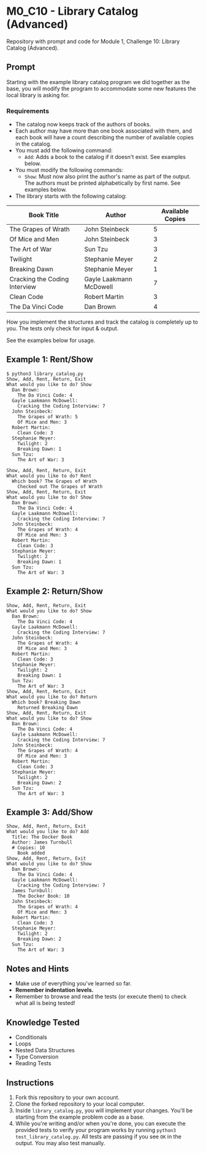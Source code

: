 # M0_C10 - Library Catalog (Advanced)
Repository with prompt and code for Module 1, Challenge 10: Library Catalog (Advanced).

## Prompt
Starting with the example library catalog program we did together as the base, you will modify the program to accommodate some new features the local library is asking for.

### Requirements
- The catalog now keeps track of the authors of books.
- Each author may have more than one book associated with them, and each book will have a count describing the number of available copies in the catalog.
- You must add the following command:
  - `Add`: Adds a book to the catalog if it doesn't exist. See examples below.
- You must modify the following commands:
  - `Show`: Must now also print the author's name as part of the output. The authors must be printed alphabetically by first name. See examples below.
- The library starts with the following catalog:

Book Title                    | Author                  | Available Copies
------------------------------|-------------------------|-----------------
The Grapes of Wrath           | John Steinbeck          | 5
Of Mice and Men               | John Steinbeck          | 3
The Art of War                | Sun Tzu                 | 3
Twilight                      | Stephanie Meyer         | 2
Breaking Dawn                 | Stephanie Meyer         | 1
Cracking the Coding Interview | Gayle Laakmann McDowell | 7
Clean Code                    | Robert Martin           | 3
The Da Vinci Code             | Dan Brown               | 4

How you implement the structures and track the catalog is completely up to you. The tests only check for input & output.

See the examples below for usage.

## Example 1: Rent/Show
```
$ python3 library_catalog.py
Show, Add, Rent, Return, Exit
What would you like to do? Show
  Dan Brown:
    The Da Vinci Code: 4
  Gayle Laakmann McDowell:
    Cracking the Coding Interview: 7
  John Steinbeck:
    The Grapes of Wrath: 5
    Of Mice and Men: 3
  Robert Martin:
    Clean Code: 3
  Stephanie Meyer:
    Twilight: 2
    Breaking Dawn: 1
  Sun Tzu:
    The Art of War: 3

Show, Add, Rent, Return, Exit
What would you like to do? Rent
  Which book? The Grapes of Wrath
    Checked out The Grapes of Wrath
Show, Add, Rent, Return, Exit
What would you like to do? Show
  Dan Brown:
    The Da Vinci Code: 4
  Gayle Laakmann McDowell:
    Cracking the Coding Interview: 7
  John Steinbeck:
    The Grapes of Wrath: 4
    Of Mice and Men: 3
  Robert Martin:
    Clean Code: 3
  Stephanie Meyer:
    Twilight: 2
    Breaking Dawn: 1
  Sun Tzu:
    The Art of War: 3
```

## Example 2: Return/Show
```
Show, Add, Rent, Return, Exit
What would you like to do? Show
  Dan Brown:
    The Da Vinci Code: 4
  Gayle Laakmann McDowell:
    Cracking the Coding Interview: 7
  John Steinbeck:
    The Grapes of Wrath: 4
    Of Mice and Men: 3
  Robert Martin:
    Clean Code: 3
  Stephanie Meyer:
    Twilight: 2
    Breaking Dawn: 1
  Sun Tzu:
    The Art of War: 3
Show, Add, Rent, Return, Exit
What would you like to do? Return
  Which book? Breaking Dawn 
    Returned Breaking Dawn
Show, Add, Rent, Return, Exit
What would you like to do? Show
  Dan Brown:
    The Da Vinci Code: 4
  Gayle Laakmann McDowell:
    Cracking the Coding Interview: 7
  John Steinbeck:
    The Grapes of Wrath: 4
    Of Mice and Men: 3
  Robert Martin:
    Clean Code: 3
  Stephanie Meyer:
    Twilight: 2
    Breaking Dawn: 2
  Sun Tzu:
    The Art of War: 3
```

## Example 3: Add/Show
```
Show, Add, Rent, Return, Exit
What would you like to do? Add
  Title: The Docker Book
  Author: James Turnbull
  # Copies: 10
    Book added
Show, Add, Rent, Return, Exit
What would you like to do? Show
  Dan Brown:
    The Da Vinci Code: 4
  Gayle Laakmann McDowell:
    Cracking the Coding Interview: 7
  James Turnbull:
    The Docker Book: 10
  John Steinbeck:
    The Grapes of Wrath: 4
    Of Mice and Men: 3
  Robert Martin:
    Clean Code: 3
  Stephanie Meyer:
    Twilight: 2
    Breaking Dawn: 2
  Sun Tzu:
    The Art of War: 3
```

## Notes and Hints
- Make use of everything you've learned so far.
- **Remember indentation levels.**
- Remember to browse and read the tests (or execute them) to check what all is being tested!

## Knowledge Tested
- Conditionals
- Loops
- Nested Data Structures
- Type Conversion
- Reading Tests

## Instructions
1. Fork this repository to your own account.
2. Clone the forked repository to your local computer.
3. Inside `library_catalog.py`, you will implement your changes.  You'll be starting from the example problem code as a base.
4. While you're writing and/or when you're done, you can execute the provided tests to verify your program works by running `python3 test_library_catalog.py`. All tests are passing if you see `OK` in the output. You may also test manually.
